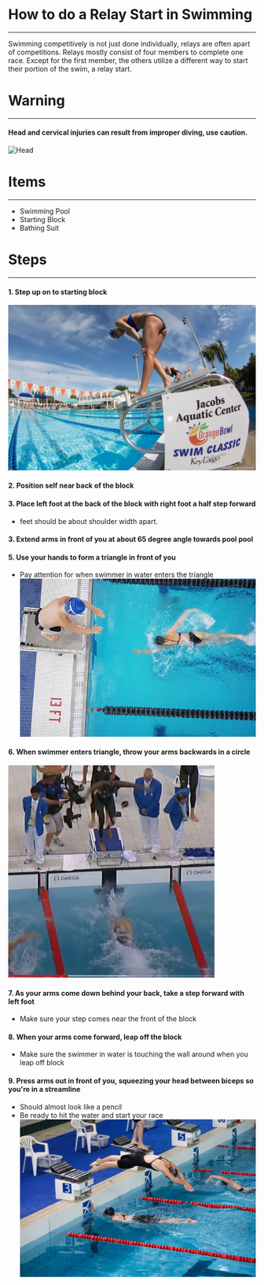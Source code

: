 # How to do a Relay Start in Swimming
---
Swimming competitively is not just done individually, relays are often apart of competitions. Relays mostly consist of four members to complete one race. Except for the first member, the others utilize a different way to start their portion of the swim, a relay start.

# Warning
---
 #### Head and cervical injuries can result from improper diving, use caution.
![Head](Head.JPEG)
 
# Items
-----
- Swimming Pool
- Starting Block
- Bathing Suit

# Steps
---
#### 1. Step up on to starting block
![stepping](Stepping.jpg)

#### 2. Position self near back of the block

#### 3. Place left foot at the back of the block with right foot a half step forward
- feet should be about shoulder width apart.

#### 3. Extend arms in front of you at about 65 degree angle towards pool pool

#### 5. Use your hands to form a triangle in front of you 
- Pay attention for when swimmer in water enters the triangle
![triangle](Triangle.jpg)

#### 6. When swimmer enters triangle, throw your arms backwards in a circle 
![arms](Arms.JPG)

#### 7. As your arms come down behind your back, take a step forward with left foot
- Make sure your step comes near the front of the block

#### 8. When your arms come forward, leap off the block
- Make sure the swimmer in water is touching the wall around when you leap off block

#### 9. Press arms out in front of you, squeezing your head between biceps so you're in a streamline
- Should almost look like a pencil
- Be ready to hit the water and start your race
![Streamline](Streamline.jpg)
